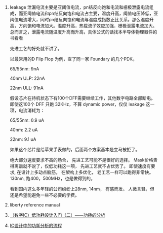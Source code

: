 
1. leakage
   泄漏电流主要是亚阈值电流，pn结反向饱和电流和栅极泄露电流组成，而亚阈值电流和pn结反向饱和电流占主要，温度升高，阈值电压降低，亚阈值电流增大，同时pn结反向饱和电流与温度成指数正比关系，那么温度升高，方向饱和电流加大。温度升高，热载流子效应加强，栅极泄露电流加大。总而言之，泄露电流随温度升高而升高，具体公式的话找本半导体物理器件的书看看

   先进工艺的好处就不讲了。 

   以最常用的D Flip Flop 为例，查了同一家 Foundary 的几个PDK。 

   65/55nm:  9nA 

   40nm ULP: 22nA

   22nm ULL: 91nA

   假设芯片在待机状态下有100个DFF需要继续工作，其他数字电路全部断电。 即使这100个 DFF 只跑 32KHz，不算 dynamic power，仅仅 leakage 这一项，电流消耗为： 

   65/55nm: 0.9 uA

   40nm:     2.2 uA 

   22nm:     9.1 uA 

   如果这个芯片是给苹果手表做的，后面两个方案基本是立马被拒了。 

   绝大部分速度要求不高的场合， 先进工艺可能不是很好的选择。 Mask价格贵得离谱就不说了，仅低功耗这一项， 先进工艺就不占优势了。 即使速度有要求, 在设计上多动点脑筋， 在架构上多优化， 老工艺一样可以跑得非常快。 130nm, 跑400，500MHz，也是做得到的。 

   看到国内这么多年轻的公司纷纷上28nm, 14nm， 有感而发。 人微言轻，但还是希望能避免一些不必要的学费。

2. liberty reference manual 

3. [（数字IC）低功耗设计入门（二）——功耗的分析](https://www.cnblogs.com/IClearner/p/6898463.html)

4. [IC设计中的功耗分析的流程](http://bbs.eetop.cn/thread-874494-1-1.html)
